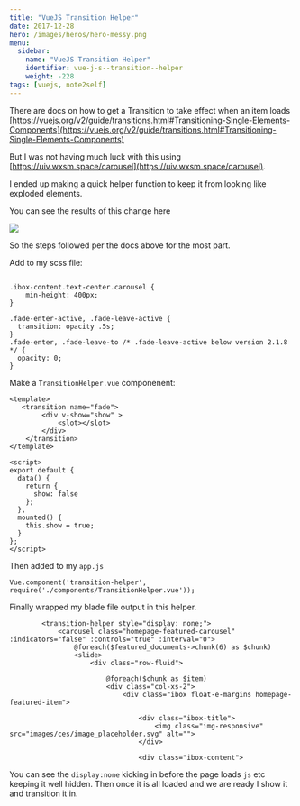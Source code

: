 ```yaml
---
title: "VueJS Transition Helper"
date: 2017-12-28
hero: /images/heros/hero-messy.png
menu:
  sidebar:
    name: "VueJS Transition Helper"
    identifier: vue-j-s--transition--helper
    weight: -228
tags: [vuejs, note2self]
---
```


There are docs on how to get a Transition to take effect when an item loads [https://vuejs.org/v2/guide/transitions.html#Transitioning-Single-Elements-Components](https://vuejs.org/v2/guide/transitions.html#Transitioning-Single-Elements-Components) 

But I was not having much luck with this using [https://uiv.wxsm.space/carousel](https://uiv.wxsm.space/carousel). 

I ended up making a quick helper function to keep it from looking like exploded elements.


You can see the results of this change here

![](https://dl.dropboxusercontent.com/s/osmd4p5zor2jgah/featured_blog.gif?dl=0)

So the steps followed per the docs above for the most part.


Add to my scss file:

```

.ibox-content.text-center.carousel {
    min-height: 400px;
}

.fade-enter-active, .fade-leave-active {
  transition: opacity .5s;
}
.fade-enter, .fade-leave-to /* .fade-leave-active below version 2.1.8 */ {
  opacity: 0;
}
```

Make a `TransitionHelper.vue` componenent:

```
<template>
   <transition name="fade">
        <div v-show="show" >
            <slot></slot>
        </div>
    </transition>
</template>

<script>
export default {
  data() {
    return {
      show: false
    };
  },
  mounted() {
    this.show = true;
  }
};
</script>
```

Then added to my `app.js`

```
Vue.component('transition-helper', require('./components/TransitionHelper.vue'));
```

Finally wrapped my blade file output in this helper.

```
        <transition-helper style="display: none;">
            <carousel class="homepage-featured-carousel" :indicators="false" :controls="true" :interval="0">
                @foreach($featured_documents->chunk(6) as $chunk)
                <slide>
                    <div class="row-fluid">

                        @foreach($chunk as $item)
                        <div class="col-xs-2">
                            <div class="ibox float-e-margins homepage-featured-item">

                                <div class="ibox-title">
                                    <img class="img-responsive" src="images/ces/image_placeholder.svg" alt="">
                                </div>

                                <div class="ibox-content">
```

You can see the `display:none` kicking in before the page loads `js` etc keeping it well hidden.
Then once it is all loaded and we are ready I show it and transition it in.